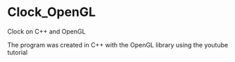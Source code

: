 # Clock_OpenGL

Clock on C++ and OpenGL

The program was created in C++ with the OpenGL library using the youtube tutorial
